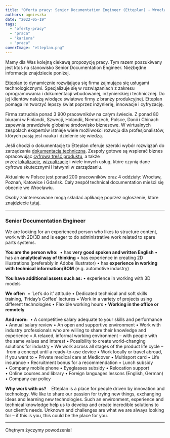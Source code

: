 ```yaml
---
title: "Oferta pracy: Senior Documentation Engineer (Etteplan) - Wrocław lub zdalnie"
authors: agnieszka
date: "2022-05-19"
tags:
  - "oferty-pracy"
  - "praca"
  - "kariera"
  - "praca"
coverImage: "etteplan.png"
---
```


Mamy dla Was kolejną ciekawą propozycję pracy. Tym razem poszukiwany jest ktoś
na stanowisko Senior Documentation Engineer. Niezbędne informacje znajdziecie
poniżej.

<!--truncate-->

[Etteplan](https://www.etteplan.com/) to dynamicznie rozwijająca się firma
zajmująca się usługami technologicznymi. Specjalizuje się w rozwiązaniach z
zakresu oprogramowania i dokumentacji wbudowanej, inżynierskiej i technicznej.
Do jej klientów należą wiodące światowe firmy z branży produkcyjnej. Etteplan
pomaga im tworzyć lepszy świat poprzez inżynierię, innowacje i cyfryzację.

Firma zatrudnia ponad 3 900 pracowników na całym świecie. Z ponad 80 biurami w
Finlandii, Szwecji, Holandii, Niemczech, Polsce, Danii i Chinach zapewnia
prawdziwie globalne środowisko biznesowe. W wirtualnych zespołach ekspertów
istnieje wiele możliwości rozwoju dla profesjonalistów, których pasją jest nauka
i dzielenie się wiedzą.

Jeśli chodzi o dokumentację to Etteplan oferuje szeroki wybór rozwiązań do
zarządzania
[dokumentacją techniczną](https://www.etteplan.com/pl/uslugi/dokumentacja-techniczna).
Zespoły gotowe są wspierać biznes opracowując
[cyfrową treść produktu](https://www.etteplan.com/pl/uslugi/dokumentacja-techniczna/cyfrowa-dokumentacja-produktu),
a także
przez [lokalizację](https://www.etteplan.com/pl/uslugi/dokumentacja-techniczna/lokalizacja-dopasowanie-regionalne-jezyka-i-tlumaczenia), [wizualizację](https://www.etteplan.com/pl/uslugi/dokumentacja-techniczna/tworzenie-wizualizacji) i
wiele innych usług, które czynią dane cyfrowe skutecznymi i łatwymi w
zarządzaniu.

Aktualnie w Polsce jest ponad 200 pracowników oraz 4 oddziały: Wrocław, Poznań,
Katowice i Gdańsk. Cały zespół technical documentation mieści się obecnie we
Wrocławiu.

Osoby zainteresowane mogą składać aplikację poprzez ogłoszenie, które
znajdziecie
[tutaj](https://candidate.hr-manager.net/ApplicationInit.aspx?cid=1522&ProjectId=149125&DepartmentId=18983&MediaId=5).

---

### Senior Documentation Engineer

We are looking for an experienced person who likes to structure content, work
with 2D/3D and is eager to do administrative work related to spare parts
systems.

**You are the person who:**  • has **very good spoken and written English** •
has an **analytical way of thinking** • has experience in creating 2D
illustrations (preferably in Adobe Illustrator) • has **experience in working
with technical information/BOM** (e.g. automotive industry)

**You have additional assets such as:** • experience in working with 3D models

**We offer:**  • ’Let’s do it’ attitude • Dedicated technical and soft skills
training, 'Friday’s Coffee' lectures • Work in a variety of projects using
different technologies • Flexible working hours • **Working in the office or
remotely**

**And more:**  • A competitive salary adequate to your skills and performance
• Annual salary review • An open and supportive environment • Work with industry
professionals who are willing to share their knowledge and experience • A
relaxed, informal working environment – with people with the same values and
interest • Possibility to create world-changing solutions for industry • We work
across all stages of the product life cycle – from a concept until a
ready-to-use device • Work locally or travel abroad, if you want to • Private
medical care at Medicover • Multisport card • Life insurance • Recruitment bonus
for a recommendation • Lunch subsidy • Company mobile phone • Eyeglasses subsidy
• Relocation support • Online courses and library • Foreign languages lessons
(English, German) • Company car policy

**Why work with us?**    Etteplan is a place for people driven by innovation and
technology. We like to share our passion for trying new things, exchanging ideas
and learning new technologies. Such an environment, experience and technical
knowledge help us to develop and create incredible solutions to our client’s
needs. Unknown and challenges are what we are always looking for – if this is
you, this could be the place for you.

---

Chętnym życzymy powodzenia!
